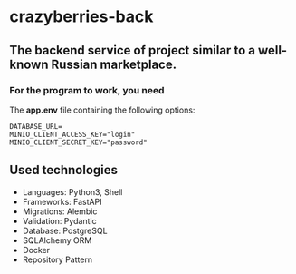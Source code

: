 # crazyberries-back

## The backend service of project similar to a well-known Russian marketplace.

### For the program to work, you need
The **app.env** file containing the following options:
```
DATABASE_URL=
MINIO_CLIENT_ACCESS_KEY="login"
MINIO_CLIENT_SECRET_KEY="password"
```

## Used technologies
- Languages: Python3, Shell
- Frameworks: FastAPI
- Migrations: Alembic
- Validation: Pydantic
- Database: PostgreSQL
- SQLAlchemy ORM
- Docker
- Repository Pattern
